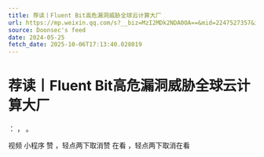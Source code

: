 ```yaml
---
title: 荐读丨Fluent Bit高危漏洞威胁全球云计算大厂
url: https://mp.weixin.qq.com/s?__biz=MzI2MDk2NDA0OA==&mid=2247527357&idx=2&sn=b84c3d11f1487a3a9b4a0818dcef3807
source: Doonsec's feed
date: 2024-05-25
fetch_date: 2025-10-06T17:13:40.028019
---
```


# 荐读丨Fluent Bit高危漏洞威胁全球云计算大厂

：
，
。

视频
小程序
赞
，轻点两下取消赞
在看
，轻点两下取消在看